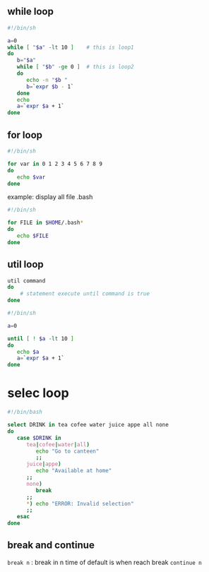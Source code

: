 ## while loop

```bash
#!/bin/sh

a=0
while [ "$a" -lt 10 ]    # this is loop1
do
   b="$a"
   while [ "$b" -ge 0 ]  # this is loop2
   do
      echo -n "$b "
      b=`expr $b - 1`
   done
   echo
   a=`expr $a + 1`
done
```

## for loop
```sh
#!/bin/sh

for var in 0 1 2 3 4 5 6 7 8 9
do
   echo $var
done
```

example: display all file .bash
```sh
#!/bin/sh

for FILE in $HOME/.bash*
do
   echo $FILE
done
```

## util loop
```sh
util command
do
    # statement execute until command is true
done
```

```sh
#!/bin/sh

a=0

until [ ! $a -lt 10 ]
do
   echo $a
   a=`expr $a + 1`
done
```

# selec loop
```sh
#!/bin/bash

select DRINK in tea cofee water juice appe all none
do
   case $DRINK in
      tea|cofee|water|all) 
         echo "Go to canteen"
         ;;
      juice|appe)
         echo "Available at home"
      ;;
      none) 
         break 
      ;;
      *) echo "ERROR: Invalid selection" 
      ;;
   esac
done
```
## break and continue
`break n` : break in n time of default is when reach break
`continue n`
